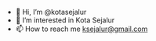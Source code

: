- 👋 Hi, I’m @kotasejalur
- 👀 I’m interested in Kota Sejalur
- 📫 How to reach me ksejalur@gmail.com

<!---
kotasejalur/kotasejalur is a ✨ special ✨ repository because its `README.md` (this file) appears on your GitHub profile.
You can click the Preview link to take a look at your changes.
--->
